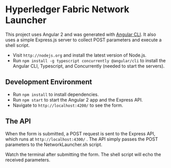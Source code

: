 # Hyperledger Fabric Network Launcher

This project uses Angular 2 and was generated with [Angular CLI](https://cli.angular.io/). It also uses a simple Express.js server to collect POST parameters and execute a shell script.

* Visit `http://nodejs.org` and install the latest version of Node.js.
* Run `npm install -g typescript concurrently @angular/cli` to install the Angular CLI, Typescript, and Concurrently (needed to start the servers).

## Development Environment

* Run `npm install` to install dependencies.
* Run `npm start` to start the Angular 2 app and the Express API.
* Navigate to `http://localhost:4200/` to see the form.

## The API

When the form is submitted, a POST request is sent to the Express API, which runs at `http://localhost:4300/` . The API simply passes the POST parameters to the NetworkLauncher.sh script.

Watch the terminal after submitting the form. The shell script will echo the received parameters.
